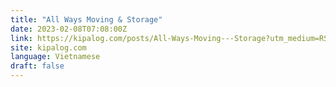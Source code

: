 ```yaml
---
title: "All Ways Moving & Storage"
date: 2023-02-08T07:08:00Z
link: https://kipalog.com/posts/All-Ways-Moving---Storage?utm_medium=RSS&utm_source=news.12bit.vn
site: kipalog.com
language: Vietnamese
draft: false
---
```

